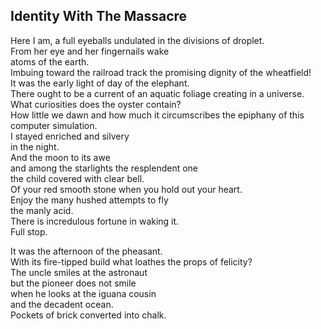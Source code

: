 Identity With The Massacre
--------------------------
Here I am, a full eyeballs undulated in the divisions of droplet.  
From her eye and her fingernails wake  
atoms of the earth.  
Imbuing toward the railroad track the promising dignity of the wheatfield!  
It was the early light of day of the elephant.  
There ought to be a current of an aquatic foliage creating in a universe.  
What curiosities does the oyster contain?  
How little we dawn and how much it circumscribes the epiphany of this computer simulation.  
I stayed enriched and silvery  
in the night.  
And the moon to its awe  
and among the starlights the resplendent one  
the child covered with clear bell.  
Of your red smooth stone when you hold out your heart.  
Enjoy the many hushed attempts to fly  
the manly acid.  
There is incredulous fortune in waking it.  
Full stop.  
  
It was the afternoon of the pheasant.  
With its fire-tipped build what loathes the props of felicity?  
The uncle smiles at the astronaut  
but the pioneer does not smile  
when he looks at the iguana cousin  
and the decadent ocean.  
Pockets of brick converted into chalk.  
